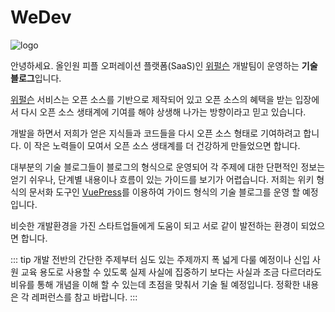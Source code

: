 # WeDev

![logo](/logo.png)

안녕하세요. 올인원 피플 오퍼레이션 플랫폼(SaaS)인 [위펄슨](https://weperson.com) 개발팀이 운영하는 **기술 블로그**입니다.

[위펄슨](https://weperson.com) 서비스는 오픈 소스를 기반으로 제작되어 있고 오픈 소스의 혜택을 받는 입장에서 다시 오픈 소스 생태계에 기여를 해야 상생해 나가는 방향이라고 믿고 있습니다.

개발을 하면서 저희가 얻은 지식들과 코드들을 다시 오픈 소스 형태로 기여하려고 합니다. 이 작은 노력들이 모여서 오픈 소스 생태계를 더 건강하게 만들었으면 합니다.

대부분의 기술 블로그들이 블로그의 형식으로 운영되어 각 주제에 대한 단편적인 정보는 얻기 쉬우나, 단계별 내용이나 흐름이 있는 가이드를 보기가 어렵습니다. 저희는 위키 형식의 문서화 도구인 [VuePress](https://vuepress.vuejs.org)를 이용하여 가이드 형식의 기술 블로그를 운영 할 예정입니다.

비슷한 개발환경을 가진 스타트업들에게 도움이 되고 서로 같이 발전하는 환경이 되었으면 합니다.


::: tip
개발 전반의 간단한 주제부터 심도 있는 주제까지 폭 넓게 다룰 예정이나 신입 사원 교육 용도로 사용할 수 있도록 실제 사실에 집중하기 보다는 사실과 조금 다르더라도 비유를 통해 개념을 이해 할 수 있는데 초점을 맞춰서 기술 될 예정입니다. 정확한 내용은 각 레퍼런스를 참고 바랍니다.
:::
